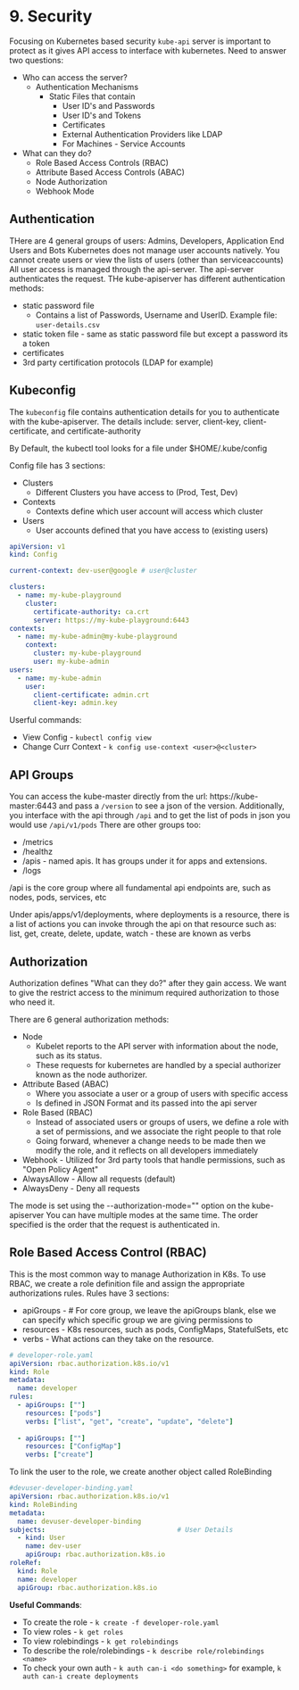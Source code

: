 # 9. Security 
Focusing on Kubernetes based security 
`kube-api` server is important to protect as it gives API access to interface with kubernetes.
Need to answer two questions:
* Who can access the server?
  * Authentication Mechanisms 
    * Static Files that contain
      * User ID's and Passwords
      * User ID's and Tokens
      * Certificates 
      * External Authentication Providers like LDAP
      * For Machines - Service Accounts 
* What can they do?
  * Role Based Access Controls (RBAC)
  * Attribute Based Access Controls (ABAC)
  * Node Authorization 
  * Webhook Mode

## Authentication 
THere are 4 general groups of users: Admins, Developers, Application End Users and Bots 
Kubernetes does not manage user accounts natively. You cannot create users or view the lists of users (other than serviceaccounts)
All user access is managed through the api-server. The api-server authenticates the request. 
THe kube-apiserver has different authentication methods:
* static password file
  * Contains a list of Passwords, Username and UserID. Example file: `user-details.csv`
* static token file - same as static password file but except a password its a token 
* certificates
* 3rd party certification protocols (LDAP for example)

## Kubeconfig 
The `kubeconfig` file contains authentication details for you to authenticate with the kube-apiserver.
The details include: server, client-key, client-certificate, and certificate-authority 

By Default, the kubectl tool looks for a file under $HOME/.kube/config 

Config file has 3 sections:
* Clusters
  * Different Clusters you have access to (Prod, Test, Dev)
* Contexts
  * Contexts define which user account will access which cluster 
* Users 
  * User accounts defined that you have access to (existing users) 

```yaml
apiVersion: v1
kind: Config

current-context: dev-user@google # user@cluster 

clusters:
  - name: my-kube-playground
    cluster:
      certificate-authority: ca.crt 
      server: https://my-kube-playground:6443
contexts:
  - name: my-kube-admin@my-kube-playground
    context:
      cluster: my-kube-playground
      user: my-kube-admin 
users: 
  - name: my-kube-admin
    user:
      client-certificate: admin.crt
      client-key: admin.key
```

Userful commands:
* View Config - `kubectl config view`
* Change Curr Context - `k config use-context <user>@<cluster>`

## API Groups
You can access the kube-master directly from the url: https://kube-master:6443 and pass a `/version` to see a json of the version.
Additionally, you interface with the api through `/api` and to get the list of pods in json you would use `/api/v1/pods`
There are other groups too:
* /metrics
* /healthz
* /apis - named apis. It has groups under it for apps and extensions. 
* /logs 

/api is the core group where all fundamental api endpoints are, such as nodes, pods, services, etc 

Under apis/apps/v1/deployments, where deployments is a resource, there is a list of actions you can invoke through the api on that resource
such as: list, get, create, delete, update, watch - these are known as verbs 

## Authorization 
Authorization defines "What can they do?" after they gain access.
We want to give the restrict access to the minimum required authorization to those who need it.

There are 6 general authorization methods:
* Node
  * Kubelet reports to the API server with information about the node, such as its status. 
  * These requests for kubernetes are handled by a special authorizer known as the node authorizer.
* Attribute Based (ABAC)
  * Where you associate a user or a group of users with specific access 
  * Is defined in JSON Format and its passed into the api server 
* Role Based (RBAC)
  * Instead of associated users or groups of users, we define a role with a set of permissions, and we associate the right people to that role 
  * Going forward, whenever a change needs to be made then we modify the role, and it reflects on all developers immediately 
* Webhook - Utilized for 3rd party tools that handle permissions, such as "Open Policy Agent"
* AlwaysAllow - Allow all requests (default) 
* AlwaysDeny - Deny all requests 

The mode is set using the --authorization-mode="" option on the kube-apiserver 
You can have multiple modes at the same time. The order specified is the order that the request is authenticated in.

## Role Based Access Control (RBAC)
This is the most common way to manage Authorization in K8s. To use RBAC, we create a role definition file and assign the appropriate authorizations rules.
Rules have 3 sections:
* apiGroups - # For core group, we leave the apiGroups blank, else we can specify which specific group we are giving permissions to 
* resources - K8s resources, such as pods, ConfigMaps, StatefulSets, etc 
* verbs - What actions can they take on the resource. 

```yaml
# developer-role.yaml
apiVersion: rbac.authorization.k8s.io/v1
kind: Role
metadata:
  name: developer
rules:
  - apiGroups: [""]
    resources: ["pods"]
    verbs: ["list", "get", "create", "update", "delete"]
    
  - apiGroups: [""]
    resources: ["ConfigMap"]
    verbs: ["create"]
```

To link the user to the role, we create another object called RoleBinding

```yaml
#devuser-developer-binding.yaml
apiVersion: rbac.authorization.k8s.io/v1
kind: RoleBinding
metadata:
  name: devuser-developer-binding
subjects:                                 # User Details
  - kind: User
    name: dev-user
    apiGroup: rbac.authorization.k8s.io
roleRef:
  kind: Role
  name: developer
  apiGroup: rbac.authorization.k8s.io 
```
**Useful Commands**: 
* To create the role - `k create -f developer-role.yaml`
* To view roles - `k get roles`
* To view rolebindings - `k get rolebindings`
* To describe the role/rolebindings - `k describe role/rolebindings <name>`
* To check your own auth - `k auth can-i <do something>` for example, `k auth can-i create deployments`